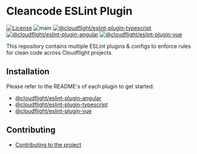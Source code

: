 # Cleancode ESLint Plugin

[![License](https://img.shields.io/badge/License-Apache_2.0-green.svg)](https://opensource.org/licenses/Apache-2.0)
![main](https://github.com/cloudflightio/cloudflight-eslint-plugin/actions/workflows/build.yml/badge.svg?branch=main)
[![@cloudflight/eslint-plugin-typescript](https://img.shields.io/npm/v/@cloudflight/eslint-plugin-typescript?label=@cloudflight/eslint-plugin-typescript)](https://www.npmjs.com/package/@cloudflight/eslint-plugin-typescript)
[![@cloudflight/eslint-plugin-angular](https://img.shields.io/npm/v/@cloudflight/eslint-plugin-angular?label=@cloudflight/eslint-plugin-angular)](https://www.npmjs.com/package/@cloudflight/eslint-plugin-angular)
[![@cloudflight/eslint-plugin-vue](https://img.shields.io/npm/v/@cloudflight/eslint-plugin-vue?label=@cloudflight/eslint-plugin-vue)](https://www.npmjs.com/package/@cloudflight/eslint-plugin-vue)

This repository contains multiple ESLint plugins & configs to enforce rules for clean code across Cloudflight projects.

## Installation

Please refer to the README's of each plugin to get started:

-   [@cloudflight/eslint-plugin-angular](packages/eslint-plugin-angular/README.md)
-   [@cloudflight/eslint-plugin-typescript](packages/eslint-plugin-typescript/README.md)
-   [@cloudflight/eslint-plugin-vue](packages/eslint-plugin-vue/README.md)

## Contributing

-   [Contributing to the project](CONTRIBUTING.md)
